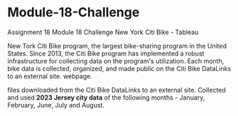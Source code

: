 # Module-18-Challenge
Assignment 18 Module 18 Challenge New York Citi Bike - Tableau

New Tork Citi Bike program, the largest bike-sharing program in the United States. 
Since 2013, the Citi Bike program has implemented a robust infrastructure for collecting data on the program's utilization. Each month, bike data is collected, organized, and made public on the Citi Bike DataLinks to an external site. webpage.

files downloaded from the Citi Bike DataLinks to an external site. 
Collected and used **2023 Jersey city data** of the following months - January, February, June, July and August.
